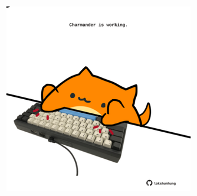 <!-- built at 06/08/2022, 07:00:55 UTC -->
<p align="center">
  <img width="500" height="500" src="./ReadmeImage.svg">
</p>

